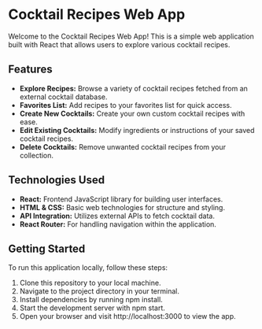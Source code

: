 # Cocktail Recipes Web App

Welcome to the Cocktail Recipes Web App! This is a simple web application built with React that allows users to explore various cocktail recipes.

## Features

- **Explore Recipes:** Browse a variety of cocktail recipes fetched from an external cocktail database.
- **Favorites List:** Add recipes to your favorites list for quick access.
- **Create New Cocktails:** Create your own custom cocktail recipes with ease.
- **Edit Existing Cocktails:** Modify ingredients or instructions of your saved cocktail recipes.
- **Delete Cocktails:** Remove unwanted cocktail recipes from your collection.

## Technologies Used

- **React:** Frontend JavaScript library for building user interfaces.
- **HTML & CSS:** Basic web technologies for structure and styling.
- **API Integration:** Utilizes external APIs to fetch cocktail data.
- **React Router:** For handling navigation within the application.

## Getting Started

To run this application locally, follow these steps:
1. Clone this repository to your local machine.
2. Navigate to the project directory in your terminal.
3. Install dependencies by running npm install.
4. Start the development server with npm start.
5. Open your browser and visit http://localhost:3000 to view the app.
